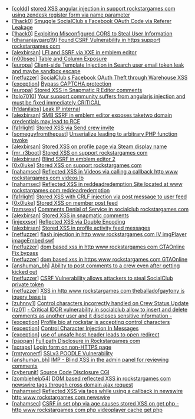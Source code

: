 * [[coldd](https://hackerone.com/coldd)] [stored XSS angular injection in support rockstargames com using zendesk register form via name parameter](https://hackerone.com/reports/354262)
* [[1hack0](https://hackerone.com/1hack0)] [Smuggle SocialClub s Facebook OAuth Code via Referer Leakage](https://hackerone.com/reports/342709)
* [[1hack0](https://hackerone.com/1hack0)] [Exploiting Misconfigured CORS to Steal User Information](https://hackerone.com/reports/317391)
* [[dhananjaygarg19](https://hackerone.com/dhananjaygarg19)] [Found CSRF Vulnerability in https  support rockstargames com ](https://hackerone.com/reports/423602)
* [[alexbirsan](https://hackerone.com/alexbirsan)] [LFI and SSRF via XXE in emblem editor](https://hackerone.com/reports/347139)
* [[n00bsec](https://hackerone.com/n00bsec)] [Table and Column Exposure](https://hackerone.com/reports/218898)
* [[europa](https://hackerone.com/europa)] [Client-side Template Injection in Search user email token leak and maybe sandbox escape](https://hackerone.com/reports/271960)
* [[netfuzzer](https://hackerone.com/netfuzzer)] [SocialClub s Facebook OAuth Theft through Warehouse XSS ](https://hackerone.com/reports/316948)
* [[exception](https://hackerone.com/exception)] [Bypass CAPTCHA protection](https://hackerone.com/reports/210417)
* [[europa](https://hackerone.com/europa)] [Stored XSS in Snapmatic  R  Editor comments](https://hackerone.com/reports/309531)
* [[tolo7010](https://hackerone.com/tolo7010)] [Your support community suffers from angularjs injection and must be fixed immediately CRITICAL ](https://hackerone.com/reports/274264)
* [[h1danilabs](https://hackerone.com/h1danilabs)] [Leak IP internal](https://hackerone.com/reports/271700)
* [[alexbirsan](https://hackerone.com/alexbirsan)] [SMB SSRF in emblem editor exposes taketwo domain credentials may lead to RCE](https://hackerone.com/reports/288353)
* [[fa1rlight](https://hackerone.com/fa1rlight)] [Stored XSS via Send crew invite](https://hackerone.com/reports/272997)
* [[someguyfromthepast](https://hackerone.com/someguyfromthepast)] [Unserialize leading to arbitrary PHP function invoke](https://hackerone.com/reports/210741)
* [[alexbirsan](https://hackerone.com/alexbirsan)] [Stored XSS on profile page via Steam display name](https://hackerone.com/reports/282604)
* [[mr_r3boot](https://hackerone.com/mr_r3boot)] [Stored XSS on support rockstargames com](https://hackerone.com/reports/265274)
* [[alexbirsan](https://hackerone.com/alexbirsan)] [Blind SSRF in emblem editor 2 ](https://hackerone.com/reports/265050)
* [[0x0luke](https://hackerone.com/0x0luke)] [Stored XSS on support rockstargames com](https://hackerone.com/reports/265384)
* [[nahamsec](https://hackerone.com/nahamsec)] [Reflected XSS in Videos via calling a callback http  www rockstargames com videos  lb ](https://hackerone.com/reports/151276)
* [[nahamsec](https://hackerone.com/nahamsec)] [Reflected XSS in reddeadredemption Site located at www rockstargames com reddeadredemption](https://hackerone.com/reports/149673)
* [[fa1rlight](https://hackerone.com/fa1rlight)] [Stored XSS with CRLF injection via post message to user feed](https://hackerone.com/reports/263191)
* [[0x0luke](https://hackerone.com/0x0luke)] [Stored XSS on member post feed](https://hackerone.com/reports/264002)
* [[ramsexy](https://hackerone.com/ramsexy)] [Comments Denial of Service in socialclub rockstargames com](https://hackerone.com/reports/214370)
* [[alexbirsan](https://hackerone.com/alexbirsan)] [Stored XSS in snapmatic comments](https://hackerone.com/reports/231389)
* [[injexxsor](https://hackerone.com/injexxsor)] [Reflected XSS via Double Encoding](https://hackerone.com/reports/246505)
* [[alexbirsan](https://hackerone.com/alexbirsan)] [Stored XSS in profile activity feed messages](https://hackerone.com/reports/231444)
* [[netfuzzer](https://hackerone.com/netfuzzer)] [flash injection in http  www rockstargames com IV imgPlayer imageEmbed swf](https://hackerone.com/reports/241231)
* [[netfuzzer](https://hackerone.com/netfuzzer)] [dom based xss in http  www rockstargames com GTAOnline  Fix bypass ](https://hackerone.com/reports/261571)
* [[netfuzzer](https://hackerone.com/netfuzzer)] [dom based xss in https  www rockstargames com GTAOnline ](https://hackerone.com/reports/254343)
* [[anshuman_bh](https://hackerone.com/anshuman_bh)] [Ability to post comments to a crew even after getting kicked out](https://hackerone.com/reports/197153)
* [[netfuzzer](https://hackerone.com/netfuzzer)] [CSRF Vulnerability allows attackers to steal SocialClub private token ](https://hackerone.com/reports/253128)
* [[netfuzzer](https://hackerone.com/netfuzzer)] [XSS in http  www rockstargames com theballadofgaytony js jquery base js](https://hackerone.com/reports/242905)
* [[zuhnny1](https://hackerone.com/zuhnny1)] [Control characters incorrectly handled on Crew Status Update](https://hackerone.com/reports/232499)
* [[rz01](https://hackerone.com/rz01)] [ - Critical IDOR vulnerability in socialclub allow to insert and delete comments as another user and it discloses sensitive information - ](https://hackerone.com/reports/204292)
* [[exception](https://hackerone.com/exception)] [Profile bio at rockstar is accepting control characters](https://hackerone.com/reports/214763)
* [[exception](https://hackerone.com/exception)] [Control Character Injection In Messages](https://hackerone.com/reports/210994)
* [[exception](https://hackerone.com/exception)] [use of unsafe host header leads to open redirect](https://hackerone.com/reports/210875)
* [[pappan](https://hackerone.com/pappan)] [Full path Disclosure in Rockstargames com                ](https://hackerone.com/reports/210572)
* [[scraps](https://hackerone.com/scraps)] [Login form on non-HTTPS page](https://hackerone.com/reports/214571)
* [[rmtyronerf](https://hackerone.com/rmtyronerf)] [SSLv3 POODLE Vulnerability](https://hackerone.com/reports/210331)
* [[anshuman_bh](https://hackerone.com/anshuman_bh)] [ IMP - Blind XSS in the admin panel for reviewing comments](https://hackerone.com/reports/197337)
* [[cyberunit](https://hackerone.com/cyberunit)] [Source Code Disclosure CGI ](https://hackerone.com/reports/211418)
* [[zombiehelp54](https://hackerone.com/zombiehelp54)] [DOM based reflected XSS in rockstargames com newswire tags through cross domain ajax request](https://hackerone.com/reports/172843)
* [[nahamsec](https://hackerone.com/nahamsec)] [Reflected XSS via tags while using a callback in newswire http  www rockstargames com newswire](https://hackerone.com/reports/153618)
* [[nahamsec](https://hackerone.com/nahamsec)] [CSRF in set php via age causes stored XSS on get php - http  www rockstargames com php videoplayer cache get php ](https://hackerone.com/reports/152013)
